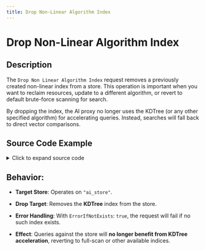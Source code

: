 ```yaml
---
title: Drop Non-Linear Algorithm Index
---
```


# Drop Non-Linear Algorithm Index

## Description

The `Drop Non Linear Algorithm Index` request removes a previously created non-linear index from a store. This operation is important when you want to reclaim resources, update to a different algorithm, or revert to default brute-force scanning for search.

By dropping the index, the AI proxy no longer uses the KDTree (or any other specified algorithm) for accelerating queries. Instead, searches will fall back to direct vector comparisons.

## Source Code Example

<details>
  <summary>Click to expand source code</summary>

```go
package main


import (
  "context"
  "fmt"
  "log"
  "time"


  "google.golang.org/grpc"
  "google.golang.org/grpc/credentials/insecure"


  aiquery "github.com/deven96/ahnlich/sdk/ahnlich-client-go/grpc/ai/query"
  aisvc "github.com/deven96/ahnlich/sdk/ahnlich-client-go/grpc/services/ai_service"
  nonlinear "github.com/deven96/ahnlich/sdk/ahnlich-client-go/grpc/algorithm/nonlinear"
)


const AIAddr = "127.0.0.1:1370"


// ExampleAIClient wraps the connection + AIService client
type ExampleAIClient struct {
  conn   *grpc.ClientConn
  client aisvc.AIServiceClient
  ctx    context.Context
}


// NewAIClient connects to the AI server
func NewAIClient(ctx context.Context) (*ExampleAIClient, error) {
  conn, err := grpc.DialContext(ctx, AIAddr,
      grpc.WithTransportCredentials(insecure.NewCredentials()),
      grpc.WithBlock(),
  )
  if err != nil {
      return nil, fmt.Errorf("failed to dial AI server %q: %w", AIAddr, err)
  }
  client := aisvc.NewAIServiceClient(conn)
  return &ExampleAIClient{conn: conn, client: client, ctx: ctx}, nil
}


func (c *ExampleAIClient) Close() error {
  return c.conn.Close()
}


// ---- DropNonLinearAlgorithmIndex standalone ----
func (c *ExampleAIClient) exampleDropNonLinearIndexAI() error {
  _, err := c.client.DropNonLinearAlgorithmIndex(c.ctx, &aiquery.DropNonLinearAlgorithmIndex{
      Store:            "ai_store",
      NonLinearIndices: []nonlinear.NonLinearAlgorithm{nonlinear.NonLinearAlgorithm_KDTree},
      ErrorIfNotExists: true,
  })
  if err != nil {
      return err
  }
  fmt.Println(" Successfully dropped NonLinearAlgorithm index: KDTree from store ai_store")
  return nil
}


func main() {
  ctx, cancel := context.WithTimeout(context.Background(), 15*time.Second)
  defer cancel()


  client, err := NewAIClient(ctx)
  if err != nil {
      log.Fatalf(" Failed to create AI client: %v", err)
  }
  defer client.Close()


  if err := client.exampleDropNonLinearIndexAI(); err != nil {
      log.Fatalf(" DropNonLinearAlgorithmIndex failed: %v", err)
  }
}
```

</details>

## Behavior:

- **Target Store**: Operates on `"ai_store"`.

- **Drop Target**: Removes the **KDTree** index from the store.

- **Error Handling**: With `ErrorIfNotExists`: `true`, the request will fail if no such index exists.

- **Effect**: Queries against the store will **no longer benefit from KDTree acceleration**, reverting to full-scan or other available indices.
